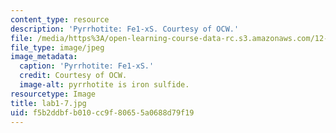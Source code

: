 ```yaml
---
content_type: resource
description: 'Pyrrhotite: Fe1-xS. Courtesy of OCW.'
file: /media/https%3A/open-learning-course-data-rc.s3.amazonaws.com/12-108-structure-of-earth-materials-fall-2004/f5b2ddbfb010cc9f80655a0688d79f19_lab1-7.jpg
file_type: image/jpeg
image_metadata:
  caption: 'Pyrrhotite: Fe1-xS.'
  credit: Courtesy of OCW.
  image-alt: pyrrhotite is iron sulfide.
resourcetype: Image
title: lab1-7.jpg
uid: f5b2ddbf-b010-cc9f-8065-5a0688d79f19
---
```

